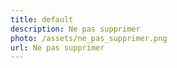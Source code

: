 ```yaml
---
title: default
description: Ne pas supprimer
photo: /assets/ne_pas_supprimer.png
url: Ne pas supprimer
---
```

